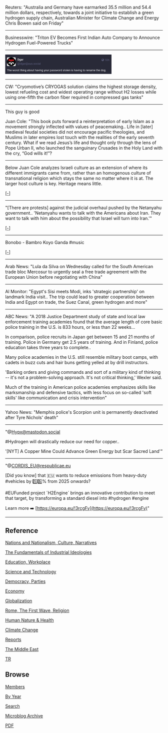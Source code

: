 
Reuters: "Australia and Germany have earmarked 35.5 million and 54.4
million dollars, respectively, towards a joint initiative to establish
a green hydrogen supply chain, Australian Minister for Climate Change
and Energy Chris Bowen said on Friday"

---

Businesswire: "Triton EV Becomes First Indian Auto Company to Announce
Hydrogen Fuel-Powered Trucks"

---

<img width='340' src='mbl/2023/toot_dog.png'/> 

---

CW: "Cryomotive’s CRYOGAS solution claims the highest storage density,
lowest refueling cost and widest operating range without H2 losses
while using one-fifth the carbon fiber required in compressed gas
tanks"

---

This guy is good

Juan Cole: "This book puts forward a reinterpretation of early Islam
as a movement strongly inflected with values of peacemaking.. Life in
[later] medieval feudal societies did not encourage pacific
theologies, and Muslims in later empires lost touch with the realities
of the early seventh century. What if we read Jesus’s life and thought
only through the lens of Pope Urban II, who launched the sanguinary
Crusades in the Holy Land with the cry, “God wills it!”?

---

Below Juan Cole analyzes Israeli culture as an extension of where its
different immigrants came from, rather than an homogenous culture of
transnational religion which stays the same no matter where it is
at. The larger host culture is key. Heritage means little.

[[-]](https://youtu.be/yzn4JzDDkbY?t=348)

---

"[There are protests] against the judicial overhaul pushed by the
Netanyahu government.. 'Netanyahu wants to talk with the Americans
about Iran. They want to talk with him about the possibility that
Israel will turn into Iran.'"

[[-]](https://www.al-monitor.com/originals/2023/01/protests-across-israel-against-judicial-reform-rattle-netanyahu)

---

Bonobo - Bambro Koyo Ganda \#music

[[-]](https://youtu.be/G6_aCS1u7-M?t=40)

---

Arab News: "Lula da Silva on Wednesday called for the South American
trade bloc Mercosur to urgently seal a free trade agreement with the
European Union before negotiating with China"

---

Al Monitor: "Egypt's Sisi meets Modi, inks 'strategic partnership' on
landmark India visit.. The trip could lead to greater cooperation
between India and Egypt on trade, the Suez Canal, green hydrogen and
more"

---

ABC News: "A 2018 Justice Department study of state and local law
enforcement training academies found that the average length of core
basic police training in the U.S. is 833 hours, or less than 22
weeks... 

In comparison, police recruits in Japan get between 15 and 21 months
of training. Police in Germany get 2.5 years of training. And in
Finland, police education takes three years to complete..

Many police academies in the U.S. still resemble military boot camps,
with cadets in buzz cuts and hair buns getting yelled at by drill
instructors.

'Barking orders and giving commands and sort of a military kind of
thinking -- it's not a problem-solving approach. It's not critical
thinking,' Wexler said.

Much of the training in American police academies emphasizes skills
like marksmanship and defensive tactics, with less focus on so-called
'soft skills' like communication and crisis intervention"

---

Yahoo News: "Memphis police's Scorpion unit is permanently deactivated
after Tyre Nichols' death"

---

"@Hypx@mastodon.social

\#Hydrogen will drastically reduce our need for copper.. 

'[NYT] A Copper Mine Could Advance Green Energy but Scar Sacred Land'"

---

"@CORDIS_EU@respublicae.eu

[Did you know] that 🇪🇺 wants to reduce emissions from heavy-duty #vehicles by
1️⃣5️⃣% from 2025 onwards?

\#EUFunded project ´H2Engine´ brings an innovative contribution to
meet that target, by transforming a standard diesel into \#hydrogen
\#engine

Learn more ➡️ [https://europa.eu/!3rcgFv](https://europa.eu/!3rcgFv)"

---

## Reference

[Nations and Nationalism, Culture, Narratives](2013/02/nations-and-nationalism.html)

[The Fundamentals of Industrial Ideologies](2011/04/fundamentals-of-industrial-ideologies.html)

[Education, Workplace](2017/09/education-workplace.html)

[Science and Technology](2018/09/science-technology.html)

[Democracy, Parties](2016/11/democracy.html)

[Economy](2018/05/economy.html)

[Globalization](2018/09/globalization.html)

[Rome, The First Wave, Religion](2017/12/rome.html)

[Human Nature & Health](2020/07/human-nature.html)

[Climate Change](2018/12/climate.html)

[Reports](2019/05/reports.html)

[The Middle East](2019/07/middleeast.html)

[TR](../tr)

## Browse

[Members](2022/08/members.html)

[By Year](years.html)

[Search](search.html)

[Microblog Archive](mbl/index.html)

[PDF](https://drive.google.com/uc?export=view&id=1FSi-1MnqXVq_PVTEXzzflwN8-7h92N_R)
